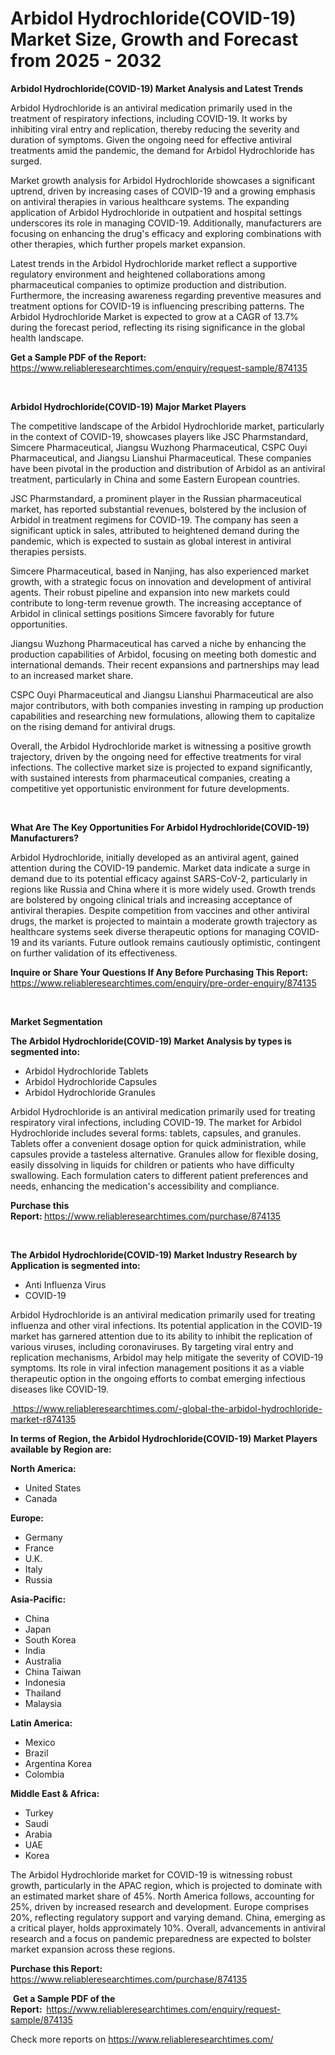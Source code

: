 <p><h1>Arbidol Hydrochloride(COVID-19) Market Size, Growth and Forecast from 2025 - 2032</h1></p><p><strong>Arbidol Hydrochloride(COVID-19) Market Analysis and Latest Trends</strong></p>
<p><p>Arbidol Hydrochloride is an antiviral medication primarily used in the treatment of respiratory infections, including COVID-19. It works by inhibiting viral entry and replication, thereby reducing the severity and duration of symptoms. Given the ongoing need for effective antiviral treatments amid the pandemic, the demand for Arbidol Hydrochloride has surged. </p><p>Market growth analysis for Arbidol Hydrochloride showcases a significant uptrend, driven by increasing cases of COVID-19 and a growing emphasis on antiviral therapies in various healthcare systems. The expanding application of Arbidol Hydrochloride in outpatient and hospital settings underscores its role in managing COVID-19. Additionally, manufacturers are focusing on enhancing the drug's efficacy and exploring combinations with other therapies, which further propels market expansion.</p><p>Latest trends in the Arbidol Hydrochloride market reflect a supportive regulatory environment and heightened collaborations among pharmaceutical companies to optimize production and distribution. Furthermore, the increasing awareness regarding preventive measures and treatment options for COVID-19 is influencing prescribing patterns. The Arbidol Hydrochloride Market is expected to grow at a CAGR of 13.7% during the forecast period, reflecting its rising significance in the global health landscape.</p></p>
<p><strong>Get a Sample PDF of the Report:&nbsp;</strong> <a href="https://www.reliableresearchtimes.com/enquiry/request-sample/874135?utm_campaign=2997&utm_medium=2&utm_source=Github&utm_content=ia&utm_term=21032025&utm_id=arbidol-hydrochloridecovid-19">https://www.reliableresearchtimes.com/enquiry/request-sample/874135</a></p>
<p>&nbsp;</p>
<p><strong>Arbidol Hydrochloride(COVID-19) Major Market Players</strong></p>
<p><p>The competitive landscape of the Arbidol Hydrochloride market, particularly in the context of COVID-19, showcases players like JSC Pharmstandard, Simcere Pharmaceutical, Jiangsu Wuzhong Pharmaceutical, CSPC Ouyi Pharmaceutical, and Jiangsu Lianshui Pharmaceutical. These companies have been pivotal in the production and distribution of Arbidol as an antiviral treatment, particularly in China and some Eastern European countries.</p><p>JSC Pharmstandard, a prominent player in the Russian pharmaceutical market, has reported substantial revenues, bolstered by the inclusion of Arbidol in treatment regimens for COVID-19. The company has seen a significant uptick in sales, attributed to heightened demand during the pandemic, which is expected to sustain as global interest in antiviral therapies persists.</p><p>Simcere Pharmaceutical, based in Nanjing, has also experienced market growth, with a strategic focus on innovation and development of antiviral agents. Their robust pipeline and expansion into new markets could contribute to long-term revenue growth. The increasing acceptance of Arbidol in clinical settings positions Simcere favorably for future opportunities.</p><p>Jiangsu Wuzhong Pharmaceutical has carved a niche by enhancing the production capabilities of Arbidol, focusing on meeting both domestic and international demands. Their recent expansions and partnerships may lead to an increased market share.</p><p>CSPC Ouyi Pharmaceutical and Jiangsu Lianshui Pharmaceutical are also major contributors, with both companies investing in ramping up production capabilities and researching new formulations, allowing them to capitalize on the rising demand for antiviral drugs.</p><p>Overall, the Arbidol Hydrochloride market is witnessing a positive growth trajectory, driven by the ongoing need for effective treatments for viral infections. The collective market size is projected to expand significantly, with sustained interests from pharmaceutical companies, creating a competitive yet opportunistic environment for future developments.</p></p>
<p>&nbsp;</p>
<p><strong>What Are The Key Opportunities For Arbidol Hydrochloride(COVID-19) Manufacturers?</strong></p>
<p><p>Arbidol Hydrochloride, initially developed as an antiviral agent, gained attention during the COVID-19 pandemic. Market data indicate a surge in demand due to its potential efficacy against SARS-CoV-2, particularly in regions like Russia and China where it is more widely used. Growth trends are bolstered by ongoing clinical trials and increasing acceptance of antiviral therapies. Despite competition from vaccines and other antiviral drugs, the market is projected to maintain a moderate growth trajectory as healthcare systems seek diverse therapeutic options for managing COVID-19 and its variants. Future outlook remains cautiously optimistic, contingent on further validation of its effectiveness.</p></p>
<p><strong>Inquire or Share Your Questions If Any Before Purchasing This Report:</strong> <a href="https://www.reliableresearchtimes.com/enquiry/pre-order-enquiry/874135?utm_campaign=2997&utm_medium=2&utm_source=Github&utm_content=ia&utm_term=21032025&utm_id=arbidol-hydrochloridecovid-19">https://www.reliableresearchtimes.com/enquiry/pre-order-enquiry/874135</a></p>
<p>&nbsp;</p>
<p><strong>Market Segmentation</strong></p>
<p><strong>The Arbidol Hydrochloride(COVID-19) Market Analysis by types is segmented into:</strong></p>
<p><ul><li>Arbidol Hydrochloride Tablets</li><li>Arbidol Hydrochloride Capsules</li><li>Arbidol Hydrochloride Granules</li></ul></p>
<p><p>Arbidol Hydrochloride is an antiviral medication primarily used for treating respiratory viral infections, including COVID-19. The market for Arbidol Hydrochloride includes several forms: tablets, capsules, and granules. Tablets offer a convenient dosage option for quick administration, while capsules provide a tasteless alternative. Granules allow for flexible dosing, easily dissolving in liquids for children or patients who have difficulty swallowing. Each formulation caters to different patient preferences and needs, enhancing the medication's accessibility and compliance.</p></p>
<p><strong>Purchase this Report:&nbsp;</strong><a href="https://www.reliableresearchtimes.com/purchase/874135?utm_campaign=2997&utm_medium=2&utm_source=Github&utm_content=ia&utm_term=21032025&utm_id=arbidol-hydrochloridecovid-19">https://www.reliableresearchtimes.com/purchase/874135</a></p>
<p>&nbsp;</p>
<p><strong>The Arbidol Hydrochloride(COVID-19) Market Industry Research by Application is segmented into:</strong></p>
<p><ul><li>Anti Influenza Virus</li><li>COVID-19</li></ul></p>
<p><p>Arbidol Hydrochloride is an antiviral medication primarily used for treating influenza and other viral infections. Its potential application in the COVID-19 market has garnered attention due to its ability to inhibit the replication of various viruses, including coronaviruses. By targeting viral entry and replication mechanisms, Arbidol may help mitigate the severity of COVID-19 symptoms. Its role in viral infection management positions it as a viable therapeutic option in the ongoing efforts to combat emerging infectious diseases like COVID-19.</p></p>
<p><a href="https://www.reliableresearchtimes.com/-global-the-arbidol-hydrochloride-market-r874135?utm_campaign=2997&utm_medium=2&utm_source=Github&utm_content=ia&utm_term=21032025&utm_id=arbidol-hydrochloridecovid-19">&nbsp;https://www.reliableresearchtimes.com/-global-the-arbidol-hydrochloride-market-r874135</a></p>
<p><strong>In terms of Region, the Arbidol Hydrochloride(COVID-19) Market Players available by Region are:</strong></p>
<p>
    <p> <strong> North America: </strong>
        <ul>
            <li>United States</li>
            <li>Canada</li>
        </ul>
        </p> 
    <p> <strong> Europe: </strong>
        <ul>
            <li>Germany</li>
            <li>France</li>
            <li>U.K.</li>
            <li>Italy</li>
            <li>Russia</li>
        </ul>
        </p> 
    <p> <strong> Asia-Pacific: </strong>
        <ul>
            <li>China</li>
            <li>Japan</li>
            <li>South Korea</li>
            <li>India</li>
            <li>Australia</li>
            <li>China Taiwan</li>
            <li>Indonesia</li>
            <li>Thailand</li>
            <li>Malaysia</li>
        </ul>
        </p> 
    <p> <strong> Latin America: </strong>
        <ul>
            <li>Mexico</li>
            <li>Brazil</li>
            <li>Argentina Korea</li>
            <li>Colombia</li>
        </ul>
        </p> 
    <p> <strong> Middle East & Africa: </strong>
        <ul>
            <li>Turkey</li>
            <li>Saudi</li>
            <li>Arabia</li>
            <li>UAE</li>
            <li>Korea</li>
        </ul>
    </p>
    </p>
<p><p>The Arbidol Hydrochloride market for COVID-19 is witnessing robust growth, particularly in the APAC region, which is projected to dominate with an estimated market share of 45%. North America follows, accounting for 25%, driven by increased research and development. Europe comprises 20%, reflecting regulatory support and varying demand. China, emerging as a critical player, holds approximately 10%. Overall, advancements in antiviral research and a focus on pandemic preparedness are expected to bolster market expansion across these regions.</p></p>
<p><strong>Purchase this Report: </strong><a href="https://www.reliableresearchtimes.com/purchase/874135?utm_campaign=2997&utm_medium=2&utm_source=Github&utm_content=ia&utm_term=21032025&utm_id=arbidol-hydrochloridecovid-19">https://www.reliableresearchtimes.com/purchase/874135</a></p>
<p>&nbsp;<strong>Get a Sample PDF of the Report:&nbsp;&nbsp;</strong><a href="https://www.reliableresearchtimes.com/enquiry/request-sample/874135?utm_campaign=2997&utm_medium=2&utm_source=Github&utm_content=ia&utm_term=21032025&utm_id=arbidol-hydrochloridecovid-19">https://www.reliableresearchtimes.com/enquiry/request-sample/874135</a></p>
<p><strong></strong></p>
<p>Check more reports on <a href="https://www.reliableresearchtimes.com/?utm_campaign=2997&utm_medium=2&utm_source=Github&utm_content=ia&utm_term=21032025&utm_id=arbidol-hydrochloridecovid-19">https://www.reliableresearchtimes.com/</a></p>